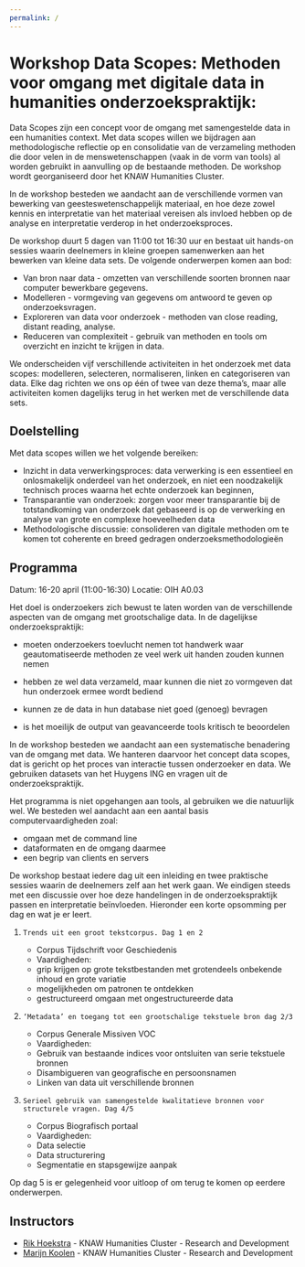 ```yaml
---
permalink: /
---
```


# Workshop Data Scopes: Methoden voor omgang met digitale data in humanities onderzoekspraktijk:

Data Scopes zijn een concept voor de omgang met samengestelde data in een humanities context. Met data scopes willen we bijdragen aan methodologische reflectie op en consolidatie van de verzameling methoden die door velen in de menswetenschappen (vaak in de vorm van tools) al worden gebruikt in aanvulling op de bestaande methoden. De workshop wordt georganiseerd door het KNAW Humanities Cluster.

In de workshop besteden we aandacht aan de verschillende vormen van bewerking van geesteswetenschappelijk materiaal, en hoe deze zowel kennis en interpretatie van het materiaal vereisen als invloed hebben op de analyse en interpretatie verderop in het onderzoeksproces.

De workshop duurt 5 dagen van 11:00 tot 16:30 uur en bestaat uit hands-on sessies waarin deelnemers in kleine groepen samenwerken aan het bewerken van kleine data sets. De volgende onderwerpen komen aan bod:

+ Van bron naar data - omzetten van verschillende soorten bronnen naar computer bewerkbare gegevens.
+ Modelleren - vormgeving van gegevens om antwoord te geven op onderzoeksvragen.
+ Exploreren van data voor onderzoek - methoden van close reading, distant reading, analyse.
+ Reduceren van complexiteit - gebruik van methoden en tools om overzicht en inzicht te krijgen in data.

We onderscheiden vijf verschillende activiteiten in het onderzoek met data scopes: modelleren, selecteren, normaliseren, linken en categoriseren van data. Elke dag richten we ons op één of twee van deze thema’s, maar alle activiteiten komen dagelijks terug in het werken met de verschillende data sets.

## Doelstelling

Met data scopes willen we het volgende bereiken:

- Inzicht in data verwerkingsproces: data verwerking is een essentieel en onlosmakelijk onderdeel van het onderzoek, en niet een noodzakelijk technisch proces waarna het echte onderzoek kan beginnen,
- Transparantie van onderzoek: zorgen voor meer transparantie bij de totstandkoming van onderzoek dat gebaseerd is op de verwerking en analyse van grote en complexe hoeveelheden data
- Methodologische discussie: consolideren van digitale methoden om te komen tot coherente en breed gedragen onderzoeksmethodologieën

## Programma

Datum: 16-20 april (11:00-16:30)
Locatie: OIH A0.03


Het doel is onderzoekers zich bewust te laten worden van de verschillende aspecten van de omgang met grootschalige data. In de dagelijkse onderzoekspraktijk:

- moeten onderzoekers toevlucht nemen tot handwerk waar geautomatiseerde methoden ze veel werk uit handen zouden kunnen nemen

- hebben ze wel data verzameld, maar kunnen die niet zo vormgeven dat hun onderzoek ermee wordt bediend

- kunnen ze de data in hun database niet goed (genoeg) bevragen

- is het moeilijk de output van geavanceerde tools kritisch te beoordelen

 In de workshop besteden we aandacht aan een systematische benadering van de omgang met data. We hanteren daarvoor het concept data scopes, dat is gericht op het proces van interactie tussen onderzoeker en data. We gebruiken datasets van het Huygens ING en vragen uit de onderzoekspraktijk.

Het programma is niet opgehangen aan tools, al gebruiken we die natuurlijk wel. We besteden wel aandacht aan een aantal basis computervaardigheden zoal:

- omgaan met de command line
- dataformaten en de omgang daarmee
- een begrip van clients en servers

De workshop bestaat iedere dag uit een inleiding en twee praktische sessies waarin de deelnemers zelf aan het werk gaan. We eindigen steeds met een discussie over hoe deze handelingen in de onderzoekspraktijk passen en interpretatie beïnvloeden. Hieronder een korte opsomming per dag en wat je er leert. 

1.     Trends uit een groot tekstcorpus. Dag 1 en 2
    + Corpus Tijdschrift voor Geschiedenis
    + Vaardigheden:
    + grip krijgen op grote tekstbestanden met grotendeels onbekende inhoud en grote variatie
    + mogelijkheden om patronen te ontdekken
    + gestructureerd omgaan met ongestructureerde data
2.     ‘Metadata’ en toegang tot een grootschalige tekstuele bron dag 2/3
    + Corpus Generale Missiven VOC
    + Vaardigheden:
    + Gebruik van bestaande indices voor ontsluiten van serie tekstuele bronnen
    + Disambigueren van geografische en persoonsnamen
    + Linken van data uit verschillende bronnen
3.     Serieel gebruik van samengestelde kwalitatieve bronnen voor structurele vragen. Dag 4/5
    + Corpus Biografisch portaal
    + Vaardigheden:
    + Data selectie
    + Data structurering
    + Segmentatie en stapsgewijze aanpak

 Op dag 5 is er gelegenheid voor uitloop of om terug te komen op eerdere onderwerpen. 



## Instructors

<ul>
    <li><a href="https://www.researchgate.net/profile/Rik_Hoekstra">Rik Hoekstra</a> - KNAW Humanities Cluster - Research and Development</li>
    <li><a href="http://marijnkoolen.com">Marijn Koolen</a> - KNAW Humanities Cluster - Research and Development</li>
</ul>

